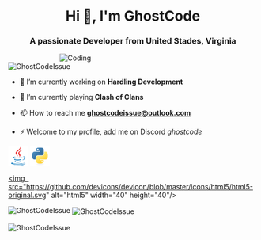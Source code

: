 <h1 align="center">Hi 👋, I'm GhostCode</h1>
<h3 align="center">A passionate Developer from United Stades, Virginia</h3>
<img align="right" alt="Coding" width="400" src="https://media2.giphy.com/media/iIqmM5tTjmpOB9mpbn/giphy.gif?cid=6c09b952foz76sf83tw3hz2dyopux13deyn979yqc2ia6vsd&ep=v1_internal_gif_by_id&rid=giphy.gif&ct=g">


<p align="left"> <img src="https://komarev.com/ghpvc/?username=GhostCodeIssue&label=Profile%20views&color=0e75b6&style=flat" alt="GhostCodeIssue" /> </p>

- 🔭 I’m currently working on **Hardling Development**

- 🌱 I’m currently playing **Clash of Clans**

- 📫 How to reach me **ghostcodeissue@outlook.com**

- ⚡ Welcome to my profile, add me on Discord _ghostcode_

<p>
  <a href="https://www.java.com/"><img src="https://raw.githubusercontent.com/devicons/devicon/master/icons/java/java-original.svg" alt="java" width="40"   
 height="40"/></a>
  <a href="https://www.python.org/"><img   
 src="https://raw.githubusercontent.com/devicons/devicon/master/icons/python/python-original.svg" alt="python" width="40" height="40"/></a> 

  <a href="https://developer.mozilla.org/es/docs/Web/HTML"><img   
 src="https://github.com/devicons/devicon/blob/master/icons/html5/html5-original.svg" alt="html5" width="40" 
                                                             height="40"/></a>   
  </p>
  
<p><img align="left" src="https://github-readme-stats.vercel.app/api/top-langs?username=GhostCodeIssue&show_icons=true&locale=en&layout=compact&theme=tokyonight" alt="GhostCodeIssue" /></p>

<p>&nbsp;<img align="center" src="https://github-readme-stats.vercel.app/api?username=GhostCodeIssue&show_icons=true&locale=en&theme=tokyonight" alt="GhostCodeIssue" /></p>

<p><img align="center" src="https://github-readme-streak-stats.herokuapp.com/?user=GhostCodeIssue&&theme=tokyonight" alt="GhostCodeIssue" /></p>
